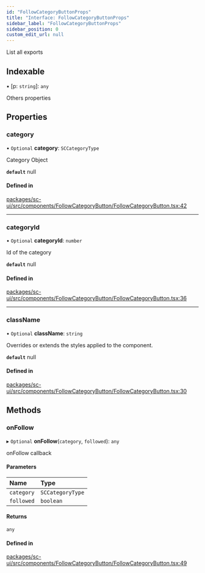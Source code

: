 ```yaml
---
id: "FollowCategoryButtonProps"
title: "Interface: FollowCategoryButtonProps"
sidebar_label: "FollowCategoryButtonProps"
sidebar_position: 0
custom_edit_url: null
---
```


List all exports

## Indexable

▪ [p: `string`]: `any`

Others properties

## Properties

### category

• `Optional` **category**: `SCCategoryType`

Category Object

**`default`** null

#### Defined in

[packages/sc-ui/src/components/FollowCategoryButton/FollowCategoryButton.tsx:42](https://github.com/selfcommunity/community-ui/blob/8bbb33c/packages/sc-ui/src/components/FollowCategoryButton/FollowCategoryButton.tsx#L42)

___

### categoryId

• `Optional` **categoryId**: `number`

Id of the category

**`default`** null

#### Defined in

[packages/sc-ui/src/components/FollowCategoryButton/FollowCategoryButton.tsx:36](https://github.com/selfcommunity/community-ui/blob/8bbb33c/packages/sc-ui/src/components/FollowCategoryButton/FollowCategoryButton.tsx#L36)

___

### className

• `Optional` **className**: `string`

Overrides or extends the styles applied to the component.

**`default`** null

#### Defined in

[packages/sc-ui/src/components/FollowCategoryButton/FollowCategoryButton.tsx:30](https://github.com/selfcommunity/community-ui/blob/8bbb33c/packages/sc-ui/src/components/FollowCategoryButton/FollowCategoryButton.tsx#L30)

## Methods

### onFollow

▸ `Optional` **onFollow**(`category`, `followed`): `any`

onFollow callback

#### Parameters

| Name | Type |
| :------ | :------ |
| `category` | `SCCategoryType` |
| `followed` | `boolean` |

#### Returns

`any`

#### Defined in

[packages/sc-ui/src/components/FollowCategoryButton/FollowCategoryButton.tsx:49](https://github.com/selfcommunity/community-ui/blob/8bbb33c/packages/sc-ui/src/components/FollowCategoryButton/FollowCategoryButton.tsx#L49)
